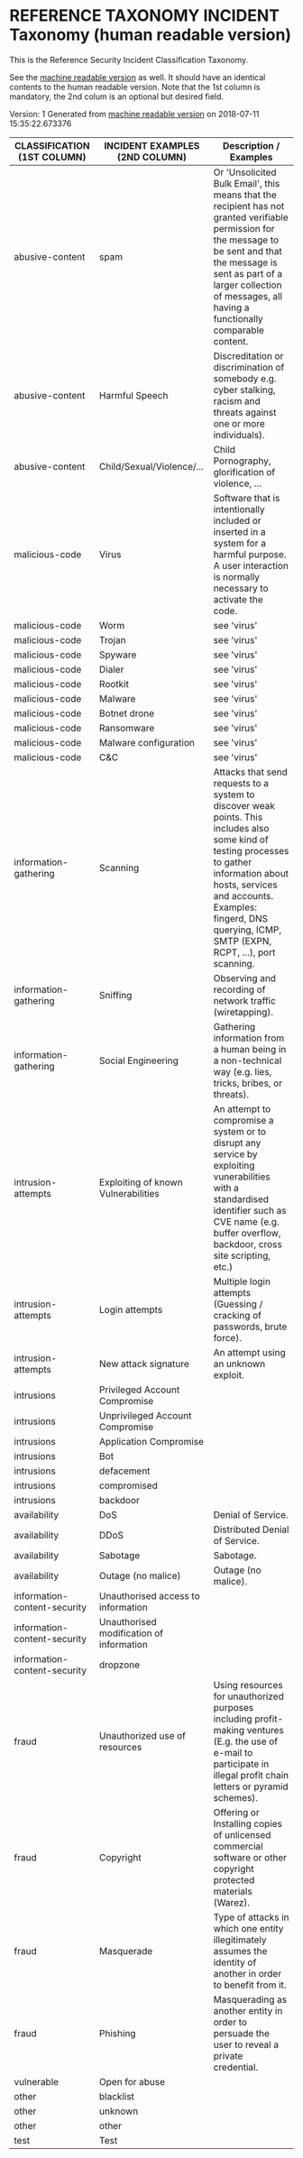 
# REFERENCE TAXONOMY INCIDENT  Taxonomy (human readable version)


This is the Reference Security Incident Classification Taxonomy.

See the [machine readable version](machinev1) as well. It should have an identical contents to the human readable version.
Note that the 1st column is mandatory, the 2nd colum is an optional but desired field.

Version: 1
Generated from [machine readable version](machinev1) on 2018-07-11 15:35:22.673376


| CLASSIFICATION (1ST COLUMN)                                   | INCIDENT EXAMPLES (2ND COLUMN)        | Description / Examples |
|---------------------------------------------------------      |------------------------------------   |------------------------|
| abusive-content | spam | Or 'Unsolicited Bulk Email', this means that the recipient has not granted verifiable permission for the message to be sent and that the message is sent as part of a larger collection of messages, all having a functionally comparable content. |
| abusive-content | Harmful Speech | Discreditation or discrimination of somebody e.g. cyber stalking, racism and threats against one or more individuals). |
| abusive-content | Child/Sexual/Violence/... | Child Pornography, glorification of violence, ... |
| malicious-code | Virus | Software that is intentionally included or inserted in a system for a harmful purpose. A user interaction is normally necessary to activate the code. |
| malicious-code | Worm | see 'virus' |
| malicious-code | Trojan | see 'virus' |
| malicious-code | Spyware | see 'virus' |
| malicious-code | Dialer | see 'virus' |
| malicious-code | Rootkit | see 'virus' |
| malicious-code | Malware | see 'virus' |
| malicious-code | Botnet drone | see 'virus' |
| malicious-code | Ransomware | see 'virus' |
| malicious-code | Malware configuration | see 'virus' |
| malicious-code | C&C | see 'virus' |
| information-gathering | Scanning | Attacks that send requests to a system to discover weak points. This includes also some kind of testing processes to gather information about hosts, services and accounts. Examples: fingerd, DNS querying, ICMP, SMTP (EXPN, RCPT, ...), port scanning. |
| information-gathering | Sniffing | Observing and recording of network traffic (wiretapping). |
| information-gathering | Social Engineering | Gathering information from a human being in a non-technical way (e.g. lies, tricks, bribes, or threats). |
| intrusion-attempts | Exploiting of known Vulnerabilities | An attempt to compromise a system or to disrupt any service by exploiting vunerabilities with a standardised identifier such as CVE name (e.g. buffer overflow, backdoor, cross site scripting, etc.) |
| intrusion-attempts | Login attempts | Multiple login attempts (Guessing / cracking of passwords, brute force). |
| intrusion-attempts | New attack signature | An attempt using an unknown exploit. |
| intrusions | Privileged Account Compromise |  |
| intrusions | Unprivileged Account Compromise |  |
| intrusions | Application Compromise |  |
| intrusions | Bot |  |
| intrusions | defacement |  |
| intrusions | compromised |  |
| intrusions | backdoor |  |
| availability | DoS | Denial of Service. |
| availability | DDoS | Distributed Denial of Service. |
| availability | Sabotage | Sabotage. |
| availability | Outage (no malice) | Outage (no malice). |
| information-content-security | Unauthorised access to information |  |
| information-content-security | Unauthorised modification of information |  |
| information-content-security | dropzone |  |
| fraud | Unauthorized use of resources | Using resources for unauthorized purposes including profit-making ventures (E.g. the use of e-mail to participate in illegal profit chain letters or pyramid schemes). |
| fraud | Copyright | Offering or Installing copies of unlicensed commercial software or other copyright protected materials (Warez). |
| fraud | Masquerade | Type of attacks in which one entity illegitimately assumes the identity of another in order to benefit from it. |
| fraud | Phishing | Masquerading as another entity in order to persuade the user to reveal a private credential. |
| vulnerable | Open for abuse |  |
| other | blacklist |  |
| other | unknown |  |
| other | other |  |
| test | Test |  |
